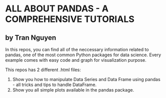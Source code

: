 # ALL ABOUT PANDAS - A COMPREHENSIVE TUTORIALS
## by Tran Nguyen

In this repos, you can find all of the neccessary information related to pandas, one of the most common Python packages for data science. Every example comes with easy code and graph for visualization purpose.

This repos has 2 different .html files:
1. Show you how to manipulate Data Series and Data Frame using pandas - all tricks and tips to handle DataFrame.
2. Show you all simple plots available in the pandas package.
